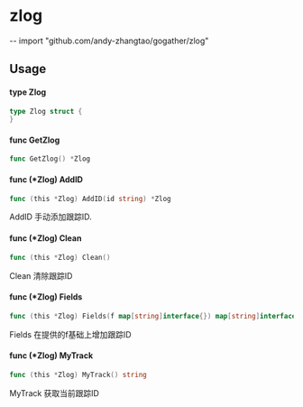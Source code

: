 # zlog
--
    import "github.com/andy-zhangtao/gogather/zlog"


## Usage

#### type Zlog

```go
type Zlog struct {
}
```


#### func  GetZlog

```go
func GetZlog() *Zlog
```

#### func (*Zlog) AddID

```go
func (this *Zlog) AddID(id string) *Zlog
```
AddID 手动添加跟踪ID.

#### func (*Zlog) Clean

```go
func (this *Zlog) Clean()
```
Clean 清除跟踪ID

#### func (*Zlog) Fields

```go
func (this *Zlog) Fields(f map[string]interface{}) map[string]interface{}
```
Fields 在提供的f基础上增加跟踪ID

#### func (*Zlog) MyTrack

```go
func (this *Zlog) MyTrack() string
```
MyTrack 获取当前跟踪ID

